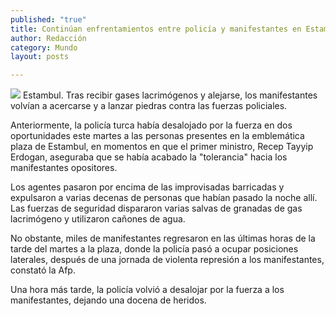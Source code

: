```yaml
---
published: "true"
title: Continúan enfrentamientos entre policía y manifestantes en Estambul; hay 12 heridos
author: Redacción
category: Mundo
layout: posts

---
```


![](http://i.imgur.com/XxIEStxm.jpg)
Estambul. Tras recibir gases lacrimógenos y alejarse, los manifestantes volvían a acercarse y a lanzar piedras contra las fuerzas policiales.

Anteriormente, la policía turca había desalojado por la fuerza en dos oportunidades este martes a las personas presentes en la emblemática plaza de Estambul, en momentos en que el primer ministro, Recep Tayyip Erdogan, aseguraba que se había acabado la "tolerancia" hacia los manifestantes opositores.

Los agentes pasaron por encima de las improvisadas barricadas y expulsaron a varias decenas de personas que habían pasado la noche allí. Las fuerzas de seguridad dispararon varias salvas de granadas de gas lacrimógeno y utilizaron cañones de agua.

No obstante, miles de manifestantes regresaron en las últimas horas de la tarde del martes a la plaza, donde la policía pasó a ocupar posiciones laterales, después de una jornada de violenta represión a los manifestantes, constató la Afp.

Una hora más tarde, la policía volvió a desalojar por la fuerza a los manifestantes, dejando una docena de heridos.
